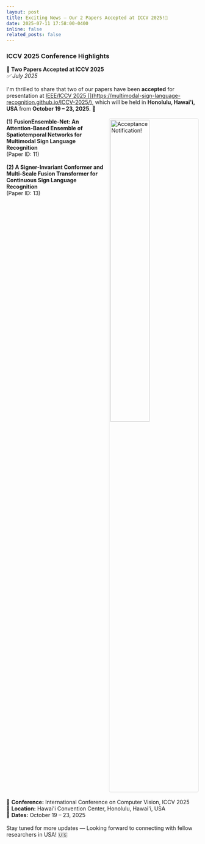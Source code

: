 ```yaml
---
layout: post
title: Exciting News – Our 2 Papers Accepted at ICCV 2025!🎉
date: 2025-07-11 17:58:00-0400
inline: false
related_posts: false
---
```


<h3>ICCV 2025 Conference Highlights</h3>

<div class="post">
<article>

<div class="card mt-3" >
  <div class="p-3">
    <strong>🎉 Two Papers Accepted at ICCV 2025</strong><br>
    <em>✅ July 2025</em><br><br>
    I'm thrilled to share that two of our papers have been <strong>accepted</strong> for presentation at <a href="https://iccv.thecvf.com/" target="_blank">IEEE/ICCV 2025 [](https://multimodal-sign-language-recognition.github.io/ICCV-2025/)</a>, which will be held in <strong>Honolulu, Hawai'i, USA</strong> from <strong>October 19 – 23, 2025</strong>. 🎉<br><br>
    <div style="margin-bottom: 20px;">
        <a href="https://rezwanh001.github.io/assets/img/mslr_ICCV-2025.png" target="_blank">
            <img src="https://rezwanh001.github.io/assets/img/mslr_ICCV-2025.png" alt="Acceptance Notification!" style="float: right; width: 45%; max-width: 350px; margin-left: 15px; border: 1px solid #ddd; padding: 3px; border-radius: 4px;">
        </a>
        <strong>(1) FusionEnsemble-Net: An Attention-Based Ensemble of Spatiotemporal Networks for Multimodal Sign Language Recognition</strong><br>
        (Paper ID: 11)<br><br>
        <strong>(2) A Signer-Invariant Conformer and Multi-Scale Fusion Transformer for Continuous Sign Language Recognition</strong><br>
        (Paper ID: 13)
    </div>
    <div style="clear: both;"></div>
    <br>
    📌 <strong>Conference:</strong> International Conference on Computer Vision, ICCV 2025<br>
    📍 <strong>Location:</strong> Hawai'i Convention Center, Honolulu, Hawai'i, USA<br>
    📅 <strong>Dates:</strong> October 19 – 23, 2025<br><br>
    Stay tuned for more updates — Looking forward to connecting with fellow researchers in USA! 🇺🇸
  </div>
</div>
</article>
</div>